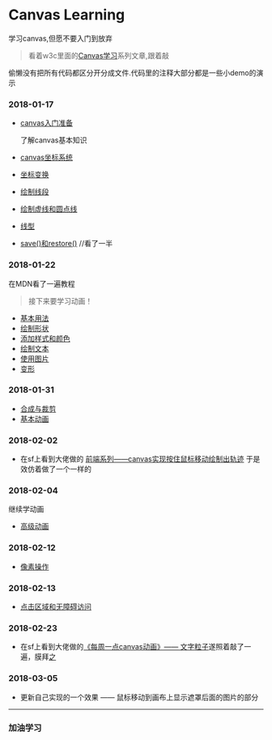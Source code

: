 # Canvas Learning
学习canvas,但愿不要入门到放弃

>看着w3c里面的[Canvas学习][0]系列文章,跟着敲

偷懒没有把所有代码都区分开分成文件.代码里的注释大部分都是一些小demo的演示

### 2018-01-17

- [canvas入门准备][1]
    
    了解canvas基本知识
- [canvas坐标系统][2]
- [坐标变换][3]
- [绘制线段][4]
- [绘制虚线和圆点线][5]
- [线型][6]
- [save()和restore()][7] //看了一半

### 2018-01-22
在MDN看了一遍教程
> 接下来要学习动画！
- [基本用法][8]
- [绘制形状][9]
- [添加样式和颜色][10]
- [绘制文本][11]
- [使用图片][12]
- [变形][13]

### 2018-01-31
- [合成与裁剪][14]
- [基本动画][15]

### 2018-02-02
- 在sf上看到大佬做的 [前端系列——canvas实现按住鼠标移动绘制出轨迹][16] 于是效仿着做了一个一样的

### 2018-02-04
继续学动画
- [高级动画][17]

### 2018-02-12
- [像素操作][18]

### 2018-02-13
- [点击区域和无障碍访问][19]

### 2018-02-23
- 在sf上看到大佬做的[《每周一点canvas动画》—— 文字粒子][20]遂照着敲了一遍，膜拜[之][21]

### 2018-03-05
- 更新自己实现的一个效果 —— 鼠标移动到画布上显示遮罩后面的图片的部分





[0]:https://www.w3cplus.com/search/node/Canvas%E5%AD%A6%E4%B9%A0
[1]:https://www.w3cplus.com/canvas/introduction-to-prepare.html
[2]:https://www.w3cplus.com/canvas/canvas-coordinate-system.html
[3]:https://www.w3cplus.com/canvas/transformation-coordinates.html
[4]:https://www.w3cplus.com/canvas/draw-lines.html
[5]:https://www.w3cplus.com/canvas/draw-dashed-and-dotted-lines.html
[6]:https://www.w3cplus.com/canvas/canvas-line-style.html
[7]:https://www.w3cplus.com/canvas/canvas-states.html

[8]:https://developer.mozilla.org/zh-CN/docs/Web/API/Canvas_API/Tutorial/Basic_usage
[9]:https://developer.mozilla.org/zh-CN/docs/Web/API/Canvas_API/Tutorial/Drawing_shapes
[10]:https://developer.mozilla.org/zh-CN/docs/Web/API/Canvas_API/Tutorial/Applying_styles_and_colors
[11]:https://developer.mozilla.org/zh-CN/docs/Web/API/Canvas_API/Tutorial/Drawing_text
[12]:https://developer.mozilla.org/zh-CN/docs/Web/API/Canvas_API/Tutorial/Using_images
[13]:https://developer.mozilla.org/zh-CN/docs/Web/API/Canvas_API/Tutorial/Transformations
[14]:https://developer.mozilla.org/zh-CN/docs/Web/API/Canvas_API/Tutorial/Compositing
[15]:https://developer.mozilla.org/zh-CN/docs/Web/API/Canvas_API/Tutorial/Basic_animations
[16]:https://segmentfault.com/a/1190000013091631
[17]:https://developer.mozilla.org/zh-CN/docs/Web/API/Canvas_API/Tutorial/Advanced_animations
[18]:https://developer.mozilla.org/zh-CN/docs/Web/API/Canvas_API/Tutorial/Pixel_manipulation_with_canvas
[19]:https://developer.mozilla.org/zh-CN/docs/Web/API/Canvas_API/Tutorial/Hit_regions_and_accessibility
[20]:https://segmentfault.com/a/1190000005704935
[21]:https://segmentfault.com/u/worengjiuzaizheli



------
### **加油学习**
